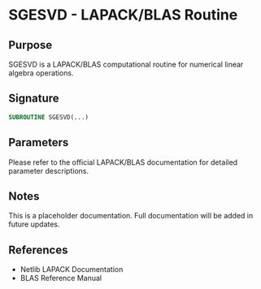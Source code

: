 # SGESVD - LAPACK/BLAS Routine

## Purpose

SGESVD is a LAPACK/BLAS computational routine for numerical linear algebra operations.

## Signature

```fortran
SUBROUTINE SGESVD(...)
```

## Parameters

Please refer to the official LAPACK/BLAS documentation for detailed parameter descriptions.

## Notes

This is a placeholder documentation. Full documentation will be added in future updates.

## References

- Netlib LAPACK Documentation
- BLAS Reference Manual
